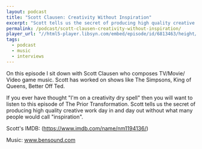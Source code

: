 ```yaml
---
layout: podcast
title: "Scott Clausen: Creativity Without Inspiration"
excerpt: "Scott tells us the secret of producing high quality creative work day in and day out without what many people would call 'inspiration'"
permalink: /podcast/scott-clausen-creativity-without-inspiration/
player_url: "//html5-player.libsyn.com/embed/episode/id/6813463/height/90/theme/custom/autoplay/no/autonext/no/thumbnail/yes/preload/no/no_addthis/no/direction/forward/render-playlist/no/custom-color/000000/"
tags:
  - podcast
  - music
  - interviews
---
```


On this episode I sit down with Scott Clausen who composes TV/Movie/ Video game music. Scott has worked on shows like The Simpsons, King of Queens, Better Off Ted.

If you ever have thought "I'm on a creativity dry spell" then you will want to listen to this episode of The Prior Transformation. Scott tells us the secret of producing high quality creative work day in and day out without what many people would call "inspiration".

Scott's IMDB: (https://www.imdb.com/name/nm1194136/)

Music: www.bensound.com

